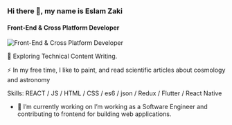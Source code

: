 ### Hi there 👋, my name is Eslam Zaki
#### Front-End  & Cross Platform Developer
![Front-End  & Cross Platform Developer](https://cdn.dribbble.com/users/2131993/screenshots/4948736/thoughtworks-gif_dribbble.gif)

🌱 Exploring Technical Content Writing.

⚡ In my free time, I like to paint, and read scientific articles about cosmology and astronomy

Skills:   REACT / JS / HTML / CSS / es6 / json / Redux / Flutter / React Native

- 🔭 I’m currently working on I’m working as a Software Engineer and contributing to frontend for building web applications. 




